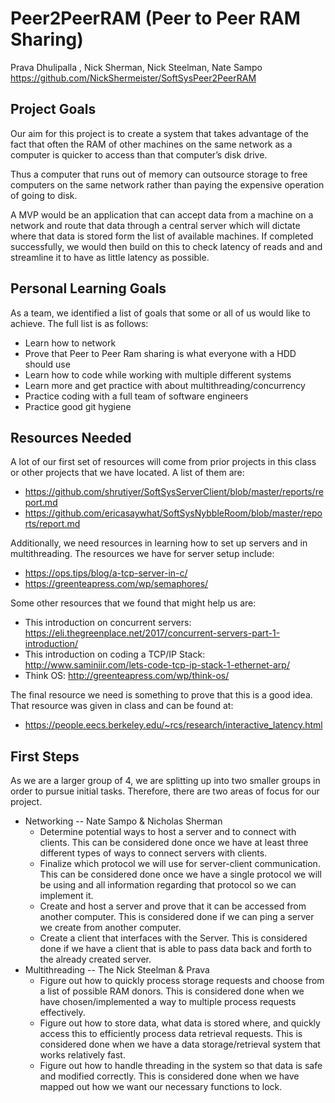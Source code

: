 # Peer2PeerRAM (Peer to Peer RAM Sharing)
Prava Dhulipalla , Nick Sherman, Nick Steelman, Nate Sampo
https://github.com/NickShermeister/SoftSysPeer2PeerRAM
## Project Goals
Our aim for this project is to create a system that takes advantage of the fact that often the RAM of other machines on the same network as a computer is quicker to access than that computer’s disk drive.  

Thus a computer that runs out of memory can outsource storage to free computers on the same network rather than paying the expensive operation of going to disk.  

A MVP would be an application that can accept data from a machine on a network and route that data through a central server which will dictate where that data is stored form the list of available machines. If completed successfully, we would then build on this to check latency of reads and and streamline it to have as little latency as possible.  
## Personal Learning Goals
As a team, we identified a list of goals that some or all of us would like to achieve. The full list is as follows:  
- Learn how to network
- Prove that Peer to Peer Ram sharing is what everyone with a HDD should use
- Learn how to code while working with multiple different systems
- Learn more and get practice with about multithreading/concurrency
- Practice coding with a full team of software engineers
- Practice good git hygiene
<!--
 Have the most poppin’ Trello board
 No puns allowed throughout the duration of this project
-->

## Resources Needed
A lot of our first set of resources will come from prior projects in this class or other projects that we have located. A list of them are:
- https://github.com/shrutiyer/SoftSysServerClient/blob/master/reports/report.md
- https://github.com/ericasaywhat/SoftSysNybbleRoom/blob/master/reports/report.md  

Additionally, we need resources in learning how to set up servers and in multithreading. The resources we have for server setup include:
- https://ops.tips/blog/a-tcp-server-in-c/
- https://greenteapress.com/wp/semaphores/  

Some other resources that we found that might help us are:  
- This introduction on concurrent servers: https://eli.thegreenplace.net/2017/concurrent-servers-part-1-introduction/  
- This introduction on coding a TCP/IP Stack: http://www.saminiir.com/lets-code-tcp-ip-stack-1-ethernet-arp/
- Think OS: http://greenteapress.com/wp/think-os/  

The final resource we need is something to prove that this is a good idea. That resource was given in class and can be found at:
- https://people.eecs.berkeley.edu/~rcs/research/interactive_latency.html

## First Steps
As we are a larger group of 4, we are splitting up into two smaller groups in order to pursue initial tasks. Therefore, there are two areas of focus for our project.
- Networking -- Nate Sampo & Nicholas Sherman
    - Determine potential ways to host a server and to connect with clients. This can be considered done once we have at least three different types of ways to connect servers with clients.
    - Finalize which protocol we will use for server-client communication. This can be considered done once we have a single protocol we will be using and all information regarding that protocol so we can implement it.
    - Create and host a server and prove that it can be accessed from another computer. This is considered done if we can ping a server we create from another computer.
    - Create a client that interfaces with the Server. This is considered done if we have a client that is able to pass data back and forth to the already created server.
- Multithreading -- The Nick Steelman & Prava
    - Figure out how to quickly process storage requests and choose from a list of possible RAM donors. This is considered done when we have chosen/implemented a way to multiple process requests effectively.
    - Figure out how to store data, what data is stored where, and quickly access this to efficiently process data retrieval requests. This is considered done when we have a data storage/retrieval system that works relatively fast.
    - Figure out how to handle threading in the system so that data is safe and modified correctly. This is considered done when we have mapped out how we want our necessary functions to lock.
